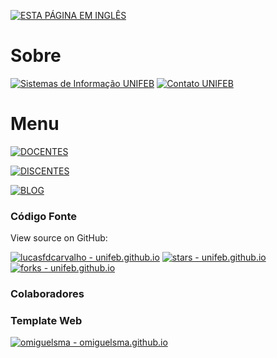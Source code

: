 [![ESTA PÁGINA EM INGLÊS](https://img.shields.io/static/v1?label=&message=ESTA+P%C3%81GINA+EM+INGL%C3%8AS&color=%23009BD5&style=for-the-badge)](/index_en.md)

# Sobre

[![Sistemas de Informação UNIFEB](https://img.shields.io/badge/Sistemas%20de%20Informa%C3%A7%C3%A3o_UNIFEB-302683?logo=htmlacademy)](https://vestibular.unifeb.edu.br/curso.php?id=28) [![Contato UNIFEB](https://img.shields.io/badge/Contato_UNIFEB-25D366?logo=whatsapp&logoColor=white)](https://wa.me/551733216411)

# Menu

[![DOCENTES](https://img.shields.io/static/v1?label=&message=DOCENTES&color=%23009BD5&style=for-the-badge)](https://lucasfdcarvalho.github.io/unifeb.github.io/doscentes/doscentes_pt.md) 

[![DISCENTES](https://img.shields.io/static/v1?label=&message=DISCENTES&color=%23009BD5&style=for-the-badge)](https://lucasfdcarvalho.github.io/unifeb.github.io/discentes/discentes_pt.md)

[![BLOG](https://img.shields.io/static/v1?label=&message=BLOG&color=%23009BD5&style=for-the-badge)](https://lucasfdcarvalho.github.io/unifeb.github.io/blog/blog_pt.md)

### Código Fonte

View source on GitHub:

[![lucasfdcarvalho - unifeb.github.io](https://img.shields.io/static/v1?label=lucasfdcarvalho&message=unifeb.github.io&color=black&logo=github)](https://github.com/lucasfdcarvalho/unifeb.github.io "Go to GitHub repo") [![stars - unifeb.github.io](https://img.shields.io/github/stars/lucasfdcarvalho/unifeb.github.io?style=social)](https://github.com/lucasfdcarvalho/unifeb.github.io) [![forks - unifeb.github.io](https://img.shields.io/github/forks/lucasfdcarvalho/unifeb.github.io?style=social)](https://github.com/lucasfdcarvalho/unifeb.github.io)

### Colaboradores



### Template Web

[![omiguelsma - omiguelsma.github.io](https://img.shields.io/static/v1?label=omiguelsma&message=omiguelsma.github.io&color=blue&logo=github)](https://github.com/omiguelsma/omiguelsma.github.io)
